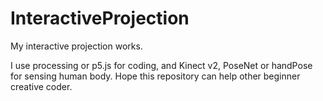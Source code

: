 # InteractiveProjection
My interactive projection works.

I use processing or p5.js for coding, and Kinect v2, PoseNet or handPose for sensing human body.
Hope this repository can help other beginner creative coder.
